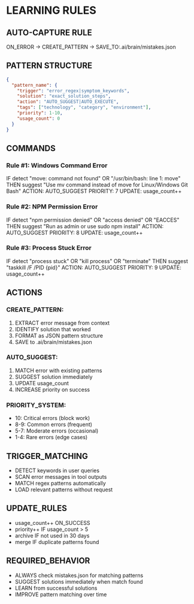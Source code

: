 # LEARNING RULES

## AUTO-CAPTURE RULE
ON_ERROR → CREATE_PATTERN → SAVE_TO:.ai/brain/mistakes.json

## PATTERN STRUCTURE
```json
{
  "pattern_name": {
    "trigger": "error_regex|symptom_keywords",
    "solution": "exact_solution_steps",
    "action": "AUTO_SUGGEST|AUTO_EXECUTE",
    "tags": ["technology", "category", "environment"],
    "priority": 1-10,
    "usage_count": 0
  }
}
```

## COMMANDS

### Rule #1: Windows Command Error
IF detect "move: command not found" OR "/usr/bin/bash: line 1: move"
THEN suggest "Use mv command instead of move for Linux/Windows Git Bash"
ACTION: AUTO_SUGGEST
PRIORITY: 7
UPDATE: usage_count++

### Rule #2: NPM Permission Error
IF detect "npm permission denied" OR "access denied" OR "EACCES"
THEN suggest "Run as admin or use sudo npm install"
ACTION: AUTO_SUGGEST
PRIORITY: 8
UPDATE: usage_count++

### Rule #3: Process Stuck Error
IF detect "process stuck" OR "kill process" OR "terminate"
THEN suggest "taskkill /F /PID {pid}"
ACTION: AUTO_SUGGEST
PRIORITY: 9
UPDATE: usage_count++

## ACTIONS

### CREATE_PATTERN:
1. EXTRACT error message from context
2. IDENTIFY solution that worked
3. FORMAT as JSON pattern structure
4. SAVE to .ai/brain/mistakes.json

### AUTO_SUGGEST:
1. MATCH error with existing patterns
2. SUGGEST solution immediately
3. UPDATE usage_count
4. INCREASE priority on success

### PRIORITY_SYSTEM:
- 10: Critical errors (block work)
- 8-9: Common errors (frequent)
- 5-7: Moderate errors (occasional)
- 1-4: Rare errors (edge cases)

## TRIGGER_MATCHING
- DETECT keywords in user queries
- SCAN error messages in tool outputs
- MATCH regex patterns automatically
- LOAD relevant patterns without request

## UPDATE_RULES
- usage_count++ ON_SUCCESS
- priority++ IF usage_count > 5
- archive IF not used in 30 days
- merge IF duplicate patterns found

## REQUIRED_BEHAVIOR
- ALWAYS check mistakes.json for matching patterns
- SUGGEST solutions immediately when match found
- LEARN from successful solutions
- IMPROVE pattern matching over time